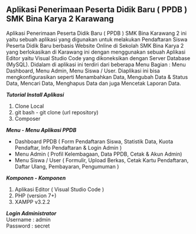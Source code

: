 ## Aplikasi Penerimaan Peserta Didik Baru ( PPDB ) SMK Bina Karya 2 Karawang  

Aplikasi Penerimaan Peserta Didik Baru ( PPDB ) SMK Bina Karawang 2 ini yaitu sebuah aplikasi yang digunakan untuk melakukan Pendaftaran Siswa Peserta Didik Baru berbasis Website Online di Sekolah SMK Bina Karya 2 yang berlokasikan di Karawang ini dengan menggunakan sebuah Aplikasi Editor yaitu Visual Studio Code yang dikoneksikan dengan Server Database (MySQL). Didalam di aplikasi ini terdiri dari beberapa Menu Bagian : Menu Dashboard, Menu Admin, Menu Siswa / User. Diaplikasi ini bisa mengkonfigurasikan seperti Menambahkan Data, Mengubah Data & Status Data, Mencari Data, Menghapus Data dan juga Mencetak Laporan Data.

***Tutorial Install Aplikasi***
<br>
1. Clone Local
2. git bash - git clone (url repository)
3. Composer 

***Menu - Menu Aplikasi PPDB***
<br>
- Dashboard PPDB ( Form Pendaftaran Siswa, Statistik Data, Kuota Pendaftar, Info Pendaftaran & Login Admin )
- Menu Admin ( Profil Kelembagaan, Data PPDB, Cetak & Akun Admin)
- Menu Siswa / User ( Formulir, Upload Berkas, Cetak Kartu Pendaftaran, Daftar Ulang, Pembayaran, Pengumuman )

***Komponen - Komponen***
<br>
1. Aplikasi Editor ( Visual Studio Code )
2. PHP (version 7+)
3. XAMPP v3.2.2 

***Login Administrator***
<br>
Username : admin
<br>
Password : secret
